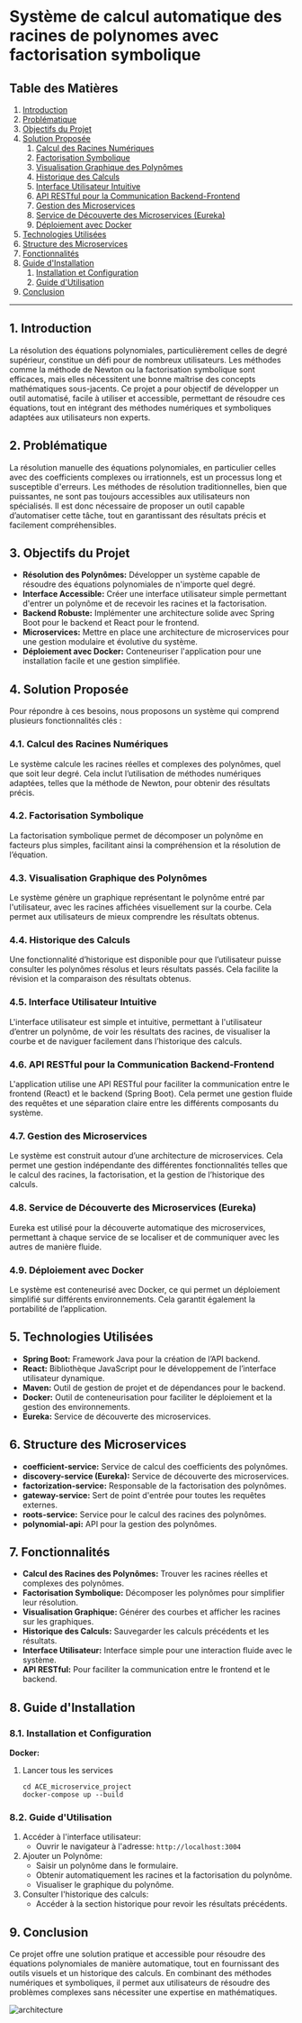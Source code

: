 # Système de calcul automatique des racines de polynomes avec factorisation symbolique

## Table des Matières

1.  [Introduction](#1-introduction)
2.  [Problématique](#2-problématique)
3.  [Objectifs du Projet](#3-objectifs-du-projet)
4.  [Solution Proposée](#4-solution-proposée)
    1.  [Calcul des Racines Numériques](#41-calcul-des-racines-numériques)
    2.  [Factorisation Symbolique](#42-factorisation-symbolique)
    3.  [Visualisation Graphique des Polynômes](#43-visualisation-graphique-des-polynômes)
    4.  [Historique des Calculs](#44-historique-des-calculs)
    5.  [Interface Utilisateur Intuitive](#45-interface-utilisateur-intuitive)
    6.  [API RESTful pour la Communication Backend-Frontend](#46-api-restful-pour-la-communication-backend-frontend)
    7.  [Gestion des Microservices](#47-gestion-des-microservices)
    8.  [Service de Découverte des Microservices (Eureka)](#48-service-de-découverte-des-microservices-eureka)
    9.  [Déploiement avec Docker](#49-déploiement-avec-docker)
5.  [Technologies Utilisées](#5-technologies-utilisées)
6.  [Structure des Microservices](#6-structure-des-microservices)
7.  [Fonctionnalités](#7-fonctionnalités)
8.  [Guide d'Installation](#8-guide-dinstallation)
    1.  [Installation et Configuration](#81-installation-et-configuration)
    2.  [Guide d'Utilisation](#82-guide-dutilisation)
9.  [Conclusion](#9-conclusion)

________________________________________

## 1. Introduction

La résolution des équations polynomiales, particulièrement celles de degré supérieur, constitue un défi pour de nombreux utilisateurs. Les méthodes comme la méthode de Newton ou la factorisation symbolique sont efficaces, mais elles nécessitent une bonne maîtrise des concepts mathématiques sous-jacents. Ce projet a pour objectif de développer un outil automatisé, facile à utiliser et accessible, permettant de résoudre ces équations, tout en intégrant des méthodes numériques et symboliques adaptées aux utilisateurs non experts.

## 2. Problématique

La résolution manuelle des équations polynomiales, en particulier celles avec des coefficients complexes ou irrationnels, est un processus long et susceptible d'erreurs. Les méthodes de résolution traditionnelles, bien que puissantes, ne sont pas toujours accessibles aux utilisateurs non spécialisés. Il est donc nécessaire de proposer un outil capable d’automatiser cette tâche, tout en garantissant des résultats précis et facilement compréhensibles.

## 3. Objectifs du Projet

*   **Résolution des Polynômes:** Développer un système capable de résoudre des équations polynomiales de n'importe quel degré.
*   **Interface Accessible:** Créer une interface utilisateur simple permettant d'entrer un polynôme et de recevoir les racines et la factorisation.
*   **Backend Robuste:** Implémenter une architecture solide avec Spring Boot pour le backend et React pour le frontend.
*   **Microservices:** Mettre en place une architecture de microservices pour une gestion modulaire et évolutive du système.
*   **Déploiement avec Docker:** Conteneuriser l'application pour une installation facile et une gestion simplifiée.

## 4. Solution Proposée

Pour répondre à ces besoins, nous proposons un système qui comprend plusieurs fonctionnalités clés :

### 4.1. Calcul des Racines Numériques

Le système calcule les racines réelles et complexes des polynômes, quel que soit leur degré. Cela inclut l’utilisation de méthodes numériques adaptées, telles que la méthode de Newton, pour obtenir des résultats précis.

### 4.2. Factorisation Symbolique

La factorisation symbolique permet de décomposer un polynôme en facteurs plus simples, facilitant ainsi la compréhension et la résolution de l’équation.

### 4.3. Visualisation Graphique des Polynômes

Le système génère un graphique représentant le polynôme entré par l'utilisateur, avec les racines affichées visuellement sur la courbe. Cela permet aux utilisateurs de mieux comprendre les résultats obtenus.

### 4.4. Historique des Calculs

Une fonctionnalité d’historique est disponible pour que l’utilisateur puisse consulter les polynômes résolus et leurs résultats passés. Cela facilite la révision et la comparaison des résultats obtenus.

### 4.5. Interface Utilisateur Intuitive

L'interface utilisateur est simple et intuitive, permettant à l'utilisateur d’entrer un polynôme, de voir les résultats des racines, de visualiser la courbe et de naviguer facilement dans l’historique des calculs.

### 4.6. API RESTful pour la Communication Backend-Frontend

L'application utilise une API RESTful pour faciliter la communication entre le frontend (React) et le backend (Spring Boot). Cela permet une gestion fluide des requêtes et une séparation claire entre les différents composants du système.

### 4.7. Gestion des Microservices

Le système est construit autour d’une architecture de microservices. Cela permet une gestion indépendante des différentes fonctionnalités telles que le calcul des racines, la factorisation, et la gestion de l’historique des calculs.

### 4.8. Service de Découverte des Microservices (Eureka)

Eureka est utilisé pour la découverte automatique des microservices, permettant à chaque service de se localiser et de communiquer avec les autres de manière fluide.

### 4.9. Déploiement avec Docker

Le système est conteneurisé avec Docker, ce qui permet un déploiement simplifié sur différents environnements. Cela garantit également la portabilité de l’application.

## 5. Technologies Utilisées

*   **Spring Boot:** Framework Java pour la création de l’API backend.
*   **React:** Bibliothèque JavaScript pour le développement de l’interface utilisateur dynamique.
*   **Maven:** Outil de gestion de projet et de dépendances pour le backend.
*   **Docker:** Outil de conteneurisation pour faciliter le déploiement et la gestion des environnements.
*   **Eureka:** Service de découverte des microservices.

## 6. Structure des Microservices

*   **coefficient-service:** Service de calcul des coefficients des polynômes.
*   **discovery-service (Eureka):** Service de découverte des microservices.
*   **factorization-service:** Responsable de la factorisation des polynômes.
*   **gateway-service:** Sert de point d'entrée pour toutes les requêtes externes.
*   **roots-service:** Service pour le calcul des racines des polynômes.
*   **polynomial-api:** API pour la gestion des polynômes.

## 7. Fonctionnalités

*   **Calcul des Racines des Polynômes:** Trouver les racines réelles et complexes des polynômes.
*   **Factorisation Symbolique:** Décomposer les polynômes pour simplifier leur résolution.
*   **Visualisation Graphique:** Générer des courbes et afficher les racines sur les graphiques.
*   **Historique des Calculs:** Sauvegarder les calculs précédents et les résultats.
*   **Interface Utilisateur:** Interface simple pour une interaction fluide avec le système.
*   **API RESTful:** Pour faciliter la communication entre le frontend et le backend.

## 8. Guide d'Installation

### 8.1. Installation et Configuration

**Docker:**

1.  Lancer tous les services

    ```
    cd ACE_microservice_project
    docker-compose up --build
    ```

### 8.2. Guide d'Utilisation

1.  Accéder à l'interface utilisateur:
    *   Ouvrir le navigateur à l'adresse: `http://localhost:3004`
2.  Ajouter un Polynôme:
    *   Saisir un polynôme dans le formulaire.
    *   Obtenir automatiquement les racines et la factorisation du polynôme.
    *   Visualiser le graphique du polynôme.
3.  Consulter l'historique des calculs:
    *   Accéder à la section historique pour revoir les résultats précédents.

## 9. Conclusion

Ce projet offre une solution pratique et accessible pour résoudre des équations polynomiales de manière automatique, tout en fournissant des outils visuels et un historique des calculs. En combinant des méthodes numériques et symboliques, il permet aux utilisateurs de résoudre des problèmes complexes sans nécessiter une expertise en mathématiques.

![architecture](https://github.com/user-attachments/assets/9a73be6d-6df7-4705-9528-8dd9bb0faa0b)

